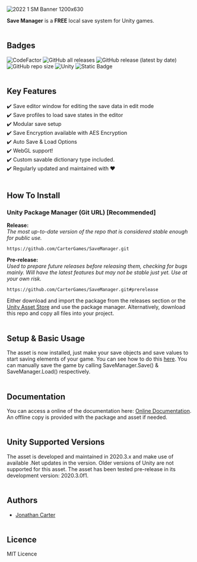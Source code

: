![2022 1 SM Banner 1200x630](https://github.com/CarterGames/SaveManager/assets/33253710/6d3e56ed-feb9-441c-b107-eaee1d74202f)


<b>Save Manager</b> is a <b>FREE</b> local save system for Unity games. 
<br><br>
## Badges
![CodeFactor](https://www.codefactor.io/repository/github/cartergames/SaveManager/badge?style=for-the-badge)
![GitHub all releases](https://img.shields.io/github/downloads/CarterGames/SaveManager/total?style=for-the-badge&color=8d6ca1)
![GitHub release (latest by date)](https://img.shields.io/github/v/release/CarterGames/SaveManager?style=for-the-badge)
![GitHub repo size](https://img.shields.io/github/repo-size/CarterGames/SaveManager?style=for-the-badge)
![Unity](https://img.shields.io/badge/Unity-2020.3.x_or_higher-critical?style=for-the-badge&color=8b8b8b)
![Static Badge](https://img.shields.io/badge/License-MIT-blue?style=for-the-badge)
<br><br>
## Key Features
✔️ Save editor window for editing the save data in edit mode<br>
✔️ Save profiles to load save states in the editor<br>
✔️ Modular save setup<br>
✔️ Save Encryption available with AES Encryption <br>
✔️ Auto Save & Load Options<br>
✔️ WebGL support!<br>
✔️ Custom savable dictionary type included.<br>
✔️ Regularly updated and maintained with ❤️
<br><br>
## How To Install

### Unity Package Manager (Git URL) [Recommended]
<b>Release:</b>
<br>
<i>The most up-to-date version of the repo that is considered stable enough for public use.</i>
```
https://github.com/CarterGames/SaveManager.git
```

<b>Pre-release:</b>
<br>
<i>Used to prepare future releases before releasing them, checking for bugs mainly. Will have the latest features but may not be stable just yet. Use at your own risk.</i>
```
https://github.com/CarterGames/SaveManager.git#prerelease
```

Either download and import the package from the releases section or the <a href="https://assetstore.unity.com/packages/tools/utilities/save-manager-cg-176437">Unity Asset Store</a> and use the package manager. Alternatively, download this repo and copy all files into your project.
<br><br>
## Setup & Basic Usage
The asset is now installed, just make your save objects and save values to start saving elements of your game. You can see how to do this <a href="https://carter.games/docs/savemanager-2x/how-to-make-save-data/">here</a>. You can manually save the game by calling SaveManager.Save() & SaveManager.Load() respectively.
<br><br>
## Documentation
You can access a online of the documentation here: <a href="https://carter.games/savemanager">Online Documentation</a>. An offline copy is provided with the package and asset if needed. 
<br><br>
## Unity Supported Versions
The asset is developed and maintained in 2020.3.x and make use of available .Net updates in the version. Older versions of Unity are not supported for this asset. The asset has been tested pre-release in its development version: 2020.3.0f1.
<br><br>
## Authors
- <a href="https://github.com/JonathanMCarter">Jonathan Carter</a>
<br><br>
## Licence
MIT Licence
